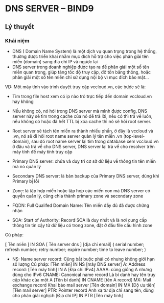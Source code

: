 
# DNS SERVER – BIND9 
## Lý thuyết
### Khái niệm
* DNS ( Domain Name System) là một dịch vụ quan trọng trong hệ thống, thường được triển khai nhằm mục đích hỗ trợ cho việc phân giải tên miền (domain) sang địa chỉ IP và ngược lại
* DNS server trong doanh nghiệp được tạo ra để phân giải một số tên miền quan trọng, giúp tăng tốc độ truy cập, đỡ tốn băng thông, hoặc phân giải một số tên miền chỉ sử dụng nội bộ vì mục đích bảo mật...

VD: Một máy tính vào trình duyệt truy cập vccloud.vn, các bước sẽ là:

*  Tìm trong file host xem có ip nào trỏ trực tiếp đến domain vccloud.vn hay không

*  Nếu không có, nó hỏi trong DNS server mà mình được config, DNS server này sẽ tìm trong cache của nó để trả lời, nếu có thì trả về luôn, nếu không có hoặc đã hết TTL bị xóa cache thì nó sẽ hỏi root server.

*  Root server sẽ tách tên miền ra thành nhiều phần, ở đây là vccloud và .vn, nó sẽ đi hỏi root name server quản lý tên miền .vn (top-level-domain), sau đó root name server lại tìm trong database xem vccloud.vn ở đâu và trả về cho DNS server, DNS server lại trả về cho resolver trên máy tính để máy tính truy cập

* Primary DNS server: chứa và duy trì cơ sở dữ liệu về thông tin tên miền mà nó quản lý

* Secondary DNS server: là bản backup của Primary DNS server, dùng khi Primary bị lỗi

* Zone: là tập hợp miền hoặc tập hợp các miền con mà DNS server có quyền quản lý, cũng chia thành primary zone và secondary zone

* FQDN: Full Qualifed Domain Name: Tên miền đầy đủ đã được chứng nhận

* SOA: Start of Authority: Record SOA là duy nhất và là nơi cung cấp thông tin tin cậy từ dữ liệu có trong zone, đặt ở đầu file cấu hình zone

Cú pháp: 

[ Tên miền ] IN SOA [ Tên server dns ] [địa chỉ email] (
serial number;
refresh number;
retry number;
expire number;
time to leave number;
)

* NS: Name server record: Cũng bắt buộc phải có nhưng không giới hạn số lượng
Cú pháp:
[Tên miền] IN NS [máy DNS server]
A: Address record: [Tên máy tính] IN A [Địa chỉ IPv4]
AAAA: cũng giống A nhưng dùng cho IPv6
CNAME: Canonical name record
Là bí danh hay tên truy cập khác của một A
[Tên bí danh] IN CNAME [tên A record]
MX: Mail exchange record
Khai báo mail server
[Tên domain] IN MX [Độ ưu tiên] [Tên mail server]
PTR: Pointer record
Ánh xạ từ địa chỉ sang tên, dùng cho phân giải nghịch
[Địa chỉ IP] IN PTR [Tên máy tính]
